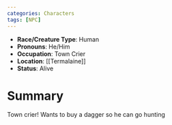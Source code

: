 ```yaml
---
categories: Characters
tags: [NPC]
---
```


- **Race/Creature Type**: Human
- **Pronouns**:  He/Him
- **Occupation**: Town Crier
- **Location**: [[Termalaine]]
- **Status**: Alive

# Summary
Town crier! Wants to buy a dagger so he can go hunting